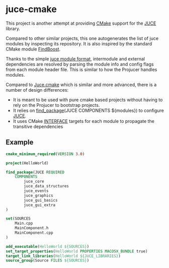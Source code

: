 juce-cmake
==========

This project is another attempt at providing [CMake][cmake] support for the [JUCE][juce] library. 

Compared to other similar projects, this one autogenerates the list of juce modules by inspecting its repository.
It is also inspired by the standard CMake module [FindBoost][find_boost].

Thanks to the simple [juce module format][juce_module_format], intermodule and external dependencies are resolved by parsing the module info and config flags from each module header file. This is similar to how the Projucer handles modules.

Compared to [Juce.cmake][juce_dot_cmake] which is similar and more advanced, there is a number of design differences:
* It is meant to be used with pure cmake based projects without having to rely on the Projucer to bootstrap projects.
* It relies on [find_package][find_package](JUCE COMPONENTS ${modules}) to configure [JUCE][juce].
* It uses CMake [INTERFACE][interface] targets for each module to propagate the transitive dependencies

Example
-------

```cmake
cmake_minimum_required(VERSION 3.0)

project(HelloWorld)

find_package(JUCE REQUIRED 
	COMPONENTS 
		juce_core
		juce_data_structures
		juce_events
		juce_graphics
		juce_gui_basics
		juce_gui_extra
)

set(SOURCES
	Main.cpp
	MainComponent.h
	MainComponent.cpp
)

add_executable(HelloWorld ${SOURCES})
set_target_properties(HelloWorld PROPERTIES MACOSX_BUNDLE true)
target_link_libraries(HelloWorld ${JUCE_LIBRARIES})
source_group(Source FILES ${SOURCES})
```

[cmake]: https://cmake.org
[juce]: http://www.juce.com
[juce_dot_cmake]: https://github.com/McMartin/JUCE.cmake 
[find_boost]: https://cmake.org/cmake/help/latest/module/FindBoost.html
[juce_module_format]: https://github.com/WeAreROLI/JUCE/blob/master/modules/JUCE%20Module%20Format.txt
[find_package]: https://cmake.org/cmake/help/latest/command/find_package.html
[interface]: https://cmake.org/cmake/help/latest/command/add_library.html?highlight=interface#interface-libraries
